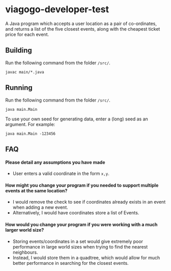 # viagogo-developer-test
A Java program which accepts a user location as a pair of co-ordinates, and returns a list of the five closest events, along with the cheapest ticket price for each event.

## Building
Run the following command from the folder `/src/`.
```
javac main/*.java
```

## Running
Run the following command from the folder `/src/`.
```
java main.Main
```
To use your own seed for generating data, enter a (long) seed as an argument. For example:
```
java main.Main -123456
```

## FAQ
#### Please detail any assumptions you have made
* User enters a valid coordinate in the form `x,y`.

#### How might you change your program if you needed to support multiple events at the same location?
* I would remove the check to see if coordinates already exists in an event when adding a new event.
* Alternatively, I would have coordinates store a list of Events.

#### How would you change your program if you were working with a much larger world size?
* Storing events/coordinates in a set would give extremely poor performance in large world sizes when trying to find the nearest neighbours.
* Instead, I would store them in a quadtree, which would allow for much better performance in searching for the closest events.
